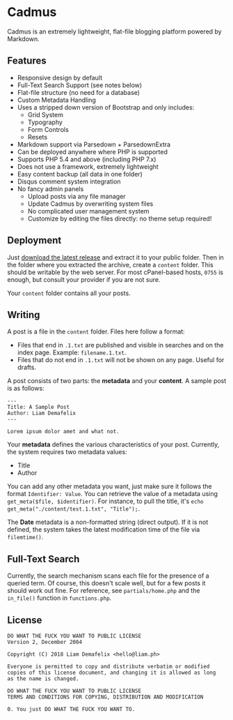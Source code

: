 # Cadmus

Cadmus is an extremely lightweight, flat-file blogging platform powered by Markdown.

## Features

* Responsive design by default
* Full-Text Search Support (see notes below)
* Flat-file structure (no need for a database)
* Custom Metadata Handling
* Uses a stripped down version of Bootstrap and only includes:
	* Grid System
	* Typography
	* Form Controls
	* Resets
* Markdown support via Parsedown + ParsedownExtra
* Can be deployed anywhere where PHP is supported
* Supports PHP 5.4 and above (including PHP 7.x)
* Does not use a framework, extremely lightweight
* Easy content backup (all data in one folder)
* Disqus comment system integration
* No fancy admin panels
    * Upload posts via any file manager
    * Update Cadmus by overwriting system files
    * No complicated user management system
    * Customize by editing the files directly: no theme setup required!

## Deployment

Just [download the latest release](https://github.com/liamdemafelix/cadmus/releases/download/v1.0.0/cadmus-v1.0.0.zip) and extract it to your public folder. Then in the folder where you extracted the archive, create a `content` folder. This should be writable by the web server. For most cPanel-based hosts, `0755` is enough, but consult your provider if you are not sure.

Your `content` folder contains all your posts.

## Writing

A post is a file in the `content` folder. Files here follow a format:

* Files that end in `.1.txt` are published and visible in searches and on the index page. Example: `filename.1.txt`.
* Files that do not end in `.1.txt` will not be shown on any page. Useful for drafts.

A post consists of two parts: the **metadata** and your **content**. A sample post is as follows:

```
---
Title: A Sample Post
Author: Liam Demafelix
---

Lorem ipsum dolor amet and what not.
```

Your **metadata** defines the various characteristics of your post. Currently, the system requires two metadata values:

* Title
* Author

You can add any other metadata you want, just make sure it follows the format `Identifier: Value`. You can retrieve the value of a metadata using `get_meta($file, $identifier)`. For instance, to pull the title, it's `echo get_meta("./content/test.1.txt", "Title");`.

The **Date** metadata is a non-formatted string (direct output). If it is not defined, the system takes the latest modification time of the file via `filemtime()`.

## Full-Text Search

Currently, the search mechanism scans each file for the presence of a queried term. Of course, this doesn't scale well, but for a few posts it should work out fine. For reference, see `partials/home.php` and the `in_file()` function in `functions.php`.

## License

```
DO WHAT THE FUCK YOU WANT TO PUBLIC LICENSE
Version 2, December 2004

Copyright (C) 2018 Liam Demafelix <hello@liam.ph>

Everyone is permitted to copy and distribute verbatim or modified
copies of this license document, and changing it is allowed as long
as the name is changed.

DO WHAT THE FUCK YOU WANT TO PUBLIC LICENSE
TERMS AND CONDITIONS FOR COPYING, DISTRIBUTION AND MODIFICATION

0. You just DO WHAT THE FUCK YOU WANT TO.
```
